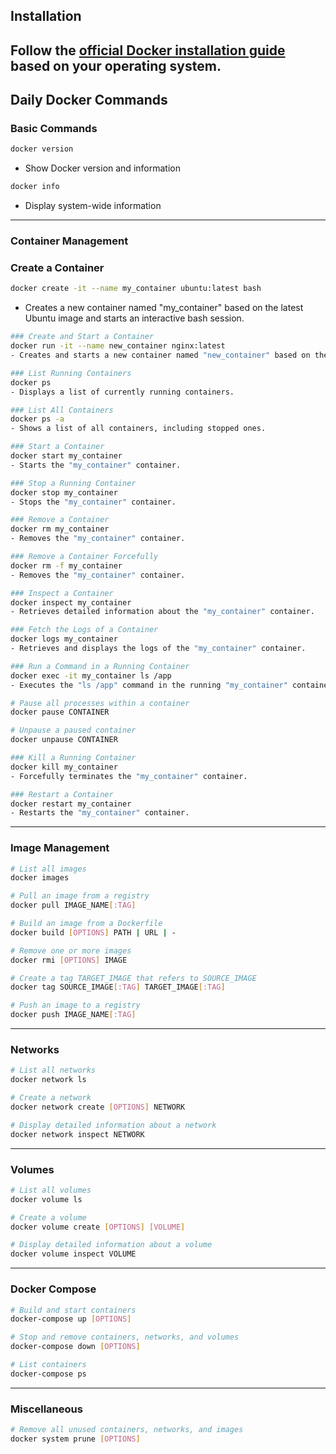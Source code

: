 ## Installation
Follow the [official Docker installation guide](https://docs.docker.com/get-docker/) based on your operating system.
---

## Daily Docker Commands
### Basic Commands
```bash
docker version
```
- Show Docker version and information

```bash
docker info
```
-  Display system-wide information
---

### Container Management

### Create a Container
```bash
docker create -it --name my_container ubuntu:latest bash
```
- Creates a new container named "my_container" based on the latest Ubuntu image and starts an interactive bash session.

```bash
### Create and Start a Container
docker run -it --name new_container nginx:latest
- Creates and starts a new container named "new_container" based on the latest NGINX image.

### List Running Containers
docker ps
- Displays a list of currently running containers.

### List All Containers
docker ps -a
- Shows a list of all containers, including stopped ones.

### Start a Container
docker start my_container
- Starts the "my_container" container.

### Stop a Running Container
docker stop my_container
- Stops the "my_container" container.

### Remove a Container
docker rm my_container
- Removes the "my_container" container.

### Remove a Container Forcefully
docker rm -f my_container
- Removes the "my_container" container.

### Inspect a Container
docker inspect my_container
- Retrieves detailed information about the "my_container" container.

### Fetch the Logs of a Container
docker logs my_container
- Retrieves and displays the logs of the "my_container" container.

### Run a Command in a Running Container
docker exec -it my_container ls /app
- Executes the "ls /app" command in the running "my_container" container.

# Pause all processes within a container
docker pause CONTAINER

# Unpause a paused container
docker unpause CONTAINER

### Kill a Running Container
docker kill my_container
- Forcefully terminates the "my_container" container.

### Restart a Container
docker restart my_container
- Restarts the "my_container" container.
```
---
### Image Management
```bash
# List all images
docker images

# Pull an image from a registry
docker pull IMAGE_NAME[:TAG]

# Build an image from a Dockerfile
docker build [OPTIONS] PATH | URL | -

# Remove one or more images
docker rmi [OPTIONS] IMAGE

# Create a tag TARGET_IMAGE that refers to SOURCE_IMAGE
docker tag SOURCE_IMAGE[:TAG] TARGET_IMAGE[:TAG]

# Push an image to a registry
docker push IMAGE_NAME[:TAG]
```
---

### Networks
```bash
# List all networks
docker network ls

# Create a network
docker network create [OPTIONS] NETWORK

# Display detailed information about a network
docker network inspect NETWORK
```
---

### Volumes
```bash
# List all volumes
docker volume ls

# Create a volume
docker volume create [OPTIONS] [VOLUME]

# Display detailed information about a volume
docker volume inspect VOLUME
```
---

### Docker Compose
```bash
# Build and start containers
docker-compose up [OPTIONS]

# Stop and remove containers, networks, and volumes
docker-compose down [OPTIONS]

# List containers
docker-compose ps
```
---

### Miscellaneous
```bash
# Remove all unused containers, networks, and images
docker system prune [OPTIONS]
```